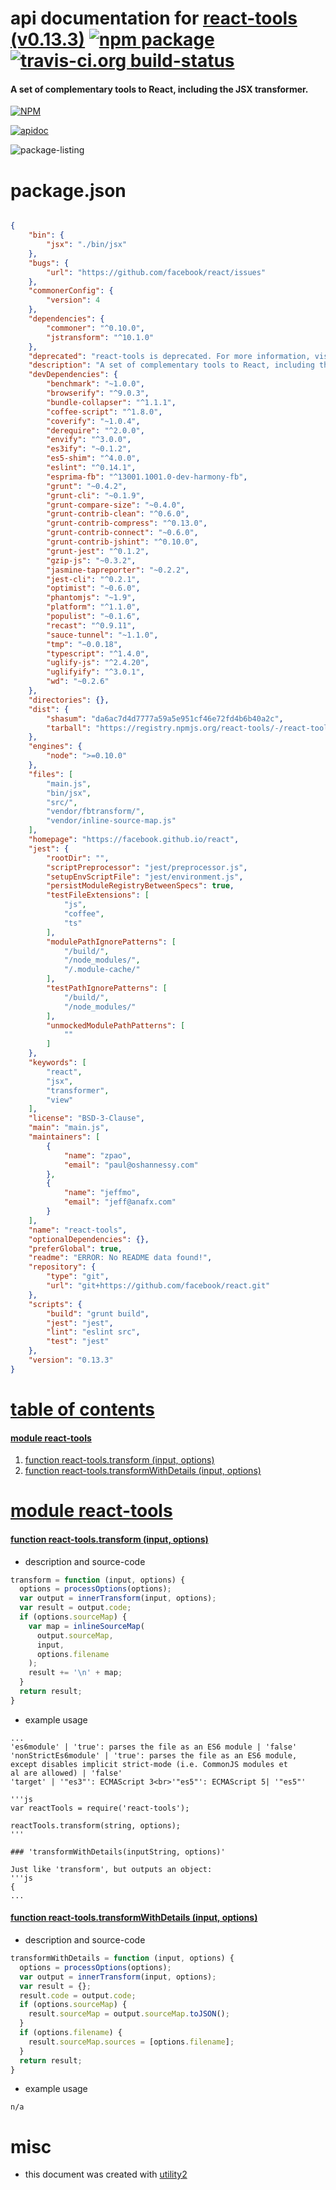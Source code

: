 # api documentation for  [react-tools (v0.13.3)](https://facebook.github.io/react)  [![npm package](https://img.shields.io/npm/v/npmdoc-react-tools.svg?style=flat-square)](https://www.npmjs.org/package/npmdoc-react-tools) [![travis-ci.org build-status](https://api.travis-ci.org/npmdoc/node-npmdoc-react-tools.svg)](https://travis-ci.org/npmdoc/node-npmdoc-react-tools)
#### A set of complementary tools to React, including the JSX transformer.

[![NPM](https://nodei.co/npm/react-tools.png?downloads=true)](https://www.npmjs.com/package/react-tools)

[![apidoc](https://npmdoc.github.io/node-npmdoc-react-tools/build/screen-capture.buildNpmdoc.browser._2Fhome_2Ftravis_2Fbuild_2Fnpmdoc_2Fnode-npmdoc-react-tools_2Ftmp_2Fbuild_2Fapidoc.html.png)](https://npmdoc.github.io/node-npmdoc-react-tools/build..beta..travis-ci.org/apidoc.html)

![package-listing](https://npmdoc.github.io/node-npmdoc-react-tools/build/screen-capture.npmPackageListing.svg)



# package.json

```json

{
    "bin": {
        "jsx": "./bin/jsx"
    },
    "bugs": {
        "url": "https://github.com/facebook/react/issues"
    },
    "commonerConfig": {
        "version": 4
    },
    "dependencies": {
        "commoner": "^0.10.0",
        "jstransform": "^10.1.0"
    },
    "deprecated": "react-tools is deprecated. For more information, visit https://fb.me/react-tools-deprecated",
    "description": "A set of complementary tools to React, including the JSX transformer.",
    "devDependencies": {
        "benchmark": "~1.0.0",
        "browserify": "^9.0.3",
        "bundle-collapser": "^1.1.1",
        "coffee-script": "^1.8.0",
        "coverify": "~1.0.4",
        "derequire": "^2.0.0",
        "envify": "^3.0.0",
        "es3ify": "~0.1.2",
        "es5-shim": "^4.0.0",
        "eslint": "^0.14.1",
        "esprima-fb": "^13001.1001.0-dev-harmony-fb",
        "grunt": "~0.4.2",
        "grunt-cli": "~0.1.9",
        "grunt-compare-size": "~0.4.0",
        "grunt-contrib-clean": "^0.6.0",
        "grunt-contrib-compress": "^0.13.0",
        "grunt-contrib-connect": "~0.6.0",
        "grunt-contrib-jshint": "^0.10.0",
        "grunt-jest": "^0.1.2",
        "gzip-js": "~0.3.2",
        "jasmine-tapreporter": "~0.2.2",
        "jest-cli": "^0.2.1",
        "optimist": "~0.6.0",
        "phantomjs": "~1.9",
        "platform": "^1.1.0",
        "populist": "~0.1.6",
        "recast": "^0.9.11",
        "sauce-tunnel": "~1.1.0",
        "tmp": "~0.0.18",
        "typescript": "^1.4.0",
        "uglify-js": "^2.4.20",
        "uglifyify": "^3.0.1",
        "wd": "~0.2.6"
    },
    "directories": {},
    "dist": {
        "shasum": "da6ac7d4d7777a59a5e951cf46e72fd4b6b40a2c",
        "tarball": "https://registry.npmjs.org/react-tools/-/react-tools-0.13.3.tgz"
    },
    "engines": {
        "node": ">=0.10.0"
    },
    "files": [
        "main.js",
        "bin/jsx",
        "src/",
        "vendor/fbtransform/",
        "vendor/inline-source-map.js"
    ],
    "homepage": "https://facebook.github.io/react",
    "jest": {
        "rootDir": "",
        "scriptPreprocessor": "jest/preprocessor.js",
        "setupEnvScriptFile": "jest/environment.js",
        "persistModuleRegistryBetweenSpecs": true,
        "testFileExtensions": [
            "js",
            "coffee",
            "ts"
        ],
        "modulePathIgnorePatterns": [
            "/build/",
            "/node_modules/",
            "/.module-cache/"
        ],
        "testPathIgnorePatterns": [
            "/build/",
            "/node_modules/"
        ],
        "unmockedModulePathPatterns": [
            ""
        ]
    },
    "keywords": [
        "react",
        "jsx",
        "transformer",
        "view"
    ],
    "license": "BSD-3-Clause",
    "main": "main.js",
    "maintainers": [
        {
            "name": "zpao",
            "email": "paul@oshannessy.com"
        },
        {
            "name": "jeffmo",
            "email": "jeff@anafx.com"
        }
    ],
    "name": "react-tools",
    "optionalDependencies": {},
    "preferGlobal": true,
    "readme": "ERROR: No README data found!",
    "repository": {
        "type": "git",
        "url": "git+https://github.com/facebook/react.git"
    },
    "scripts": {
        "build": "grunt build",
        "jest": "jest",
        "lint": "eslint src",
        "test": "jest"
    },
    "version": "0.13.3"
}
```



# <a name="apidoc.tableOfContents"></a>[table of contents](#apidoc.tableOfContents)

#### [module react-tools](#apidoc.module.react-tools)
1.  [function <span class="apidocSignatureSpan">react-tools.</span>transform (input, options)](#apidoc.element.react-tools.transform)
1.  [function <span class="apidocSignatureSpan">react-tools.</span>transformWithDetails (input, options)](#apidoc.element.react-tools.transformWithDetails)



# <a name="apidoc.module.react-tools"></a>[module react-tools](#apidoc.module.react-tools)

#### <a name="apidoc.element.react-tools.transform"></a>[function <span class="apidocSignatureSpan">react-tools.</span>transform (input, options)](#apidoc.element.react-tools.transform)
- description and source-code
```javascript
transform = function (input, options) {
  options = processOptions(options);
  var output = innerTransform(input, options);
  var result = output.code;
  if (options.sourceMap) {
    var map = inlineSourceMap(
      output.sourceMap,
      input,
      options.filename
    );
    result += '\n' + map;
  }
  return result;
}
```
- example usage
```shell
...
'es6module' | 'true': parses the file as an ES6 module | 'false'
'nonStrictEs6module' | 'true': parses the file as an ES6 module, except disables implicit strict-mode (i.e. CommonJS modules et
al are allowed) | 'false'
'target' | '"es3"': ECMAScript 3<br>'"es5"': ECMAScript 5| '"es5"'

'''js
var reactTools = require('react-tools');

reactTools.transform(string, options);
'''

### 'transformWithDetails(inputString, options)'

Just like 'transform', but outputs an object:
'''js
{
...
```

#### <a name="apidoc.element.react-tools.transformWithDetails"></a>[function <span class="apidocSignatureSpan">react-tools.</span>transformWithDetails (input, options)](#apidoc.element.react-tools.transformWithDetails)
- description and source-code
```javascript
transformWithDetails = function (input, options) {
  options = processOptions(options);
  var output = innerTransform(input, options);
  var result = {};
  result.code = output.code;
  if (options.sourceMap) {
    result.sourceMap = output.sourceMap.toJSON();
  }
  if (options.filename) {
    result.sourceMap.sources = [options.filename];
  }
  return result;
}
```
- example usage
```shell
n/a
```



# misc
- this document was created with [utility2](https://github.com/kaizhu256/node-utility2)
